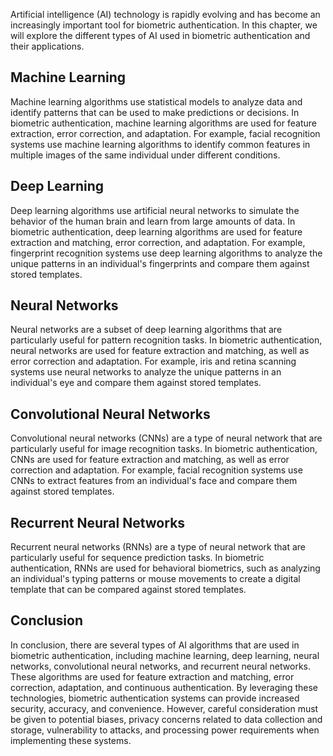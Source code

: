 
Artificial intelligence (AI) technology is rapidly evolving and has become an increasingly important tool for biometric authentication. In this chapter, we will explore the different types of AI used in biometric authentication and their applications.

Machine Learning
----------------

Machine learning algorithms use statistical models to analyze data and identify patterns that can be used to make predictions or decisions. In biometric authentication, machine learning algorithms are used for feature extraction, error correction, and adaptation. For example, facial recognition systems use machine learning algorithms to identify common features in multiple images of the same individual under different conditions.

Deep Learning
-------------

Deep learning algorithms use artificial neural networks to simulate the behavior of the human brain and learn from large amounts of data. In biometric authentication, deep learning algorithms are used for feature extraction and matching, error correction, and adaptation. For example, fingerprint recognition systems use deep learning algorithms to analyze the unique patterns in an individual's fingerprints and compare them against stored templates.

Neural Networks
---------------

Neural networks are a subset of deep learning algorithms that are particularly useful for pattern recognition tasks. In biometric authentication, neural networks are used for feature extraction and matching, as well as error correction and adaptation. For example, iris and retina scanning systems use neural networks to analyze the unique patterns in an individual's eye and compare them against stored templates.

Convolutional Neural Networks
-----------------------------

Convolutional neural networks (CNNs) are a type of neural network that are particularly useful for image recognition tasks. In biometric authentication, CNNs are used for feature extraction and matching, as well as error correction and adaptation. For example, facial recognition systems use CNNs to extract features from an individual's face and compare them against stored templates.

Recurrent Neural Networks
-------------------------

Recurrent neural networks (RNNs) are a type of neural network that are particularly useful for sequence prediction tasks. In biometric authentication, RNNs are used for behavioral biometrics, such as analyzing an individual's typing patterns or mouse movements to create a digital template that can be compared against stored templates.

Conclusion
----------

In conclusion, there are several types of AI algorithms that are used in biometric authentication, including machine learning, deep learning, neural networks, convolutional neural networks, and recurrent neural networks. These algorithms are used for feature extraction and matching, error correction, adaptation, and continuous authentication. By leveraging these technologies, biometric authentication systems can provide increased security, accuracy, and convenience. However, careful consideration must be given to potential biases, privacy concerns related to data collection and storage, vulnerability to attacks, and processing power requirements when implementing these systems.
